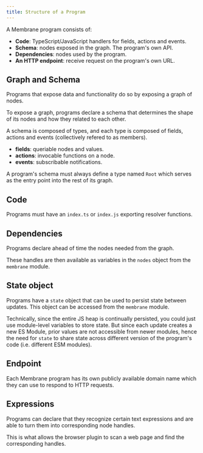 ```yaml
---
title: Structure of a Program
---
```


A Membrane program consists of:

- **Code**: TypeScript/JavaScript handlers for fields, actions and events.
- **Schema**: nodes exposed in the graph. The program's own API.
- **Dependencies**: nodes used by the program.
- **An HTTP endpoint**: receive request on the program's own URL.

## Graph and Schema

Programs that expose data and functionality do so by exposing a graph of nodes.

To expose a graph, programs declare a schema that determines the shape of its nodes and how they related to each other.

A schema is composed of types, and each type is composed of fields, actions and events (collectively refered to as members).

- **fields**: queriable nodes and values.
- **actions**: invocable functions on a node.
- **events**: subscribable notifications.

A program's schema must always define a type named `Root` which serves as the entry point into the rest of its graph.

## Code

Programs must have an `index.ts` or `index.js` exporting resolver functions.

## Dependencies

Programs declare ahead of time the nodes needed from the graph.

These handles are then available as variables in the `nodes` object from the `membrane` module.

## State object

Programs have a `state` object that can be used to persist state between updates. This object can be accessed from the
`membrane` module.

Technically, since the entire JS heap is continually persisted, you could just use module-level variables to store
state. But since each update creates a new ES Module, prior values are not accessible from newer modules, hence the need
for `state` to share state across different version of the program's code (i.e. different ESM modules).

## Endpoint

Each Membrane program has its own publicly available domain name which they can use to respond to HTTP requests.

## Expressions

Programs can declare that they recognize certain text expressions and are able to turn them into corresponding node
handles.

This is what allows the browser plugin to scan a web page and find the corresponding handles.
